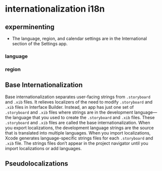 # internationalization i18n

## experminenting
- The language, region, and calendar settings are in the International section
of the Settings app.

### language

### region

## Base Internationalization
Base internationalization separates user-facing strings from `.storyboard` and
`.xib` files. It relieves localizers of the need to modify `.storyboard` and
`.xib` files in Interface Builder. Instead, an app has just one set of
`.storyboard` and `.xib` files where strings are in the development language—the
language that you used to create the `.storyboard` and `.xib` files. These
`.storyboard` and `.xib` files are called the base internationalization. When
you export localizations, the development language strings are the source that
is translated into multiple languages. When you import localizations, Xcode
generates language-specific strings files for each `.storyboard` and `.xib`
file. The strings files don’t appear in the project navigator until you import
localizations or add languages.

## Pseudolocalizations
